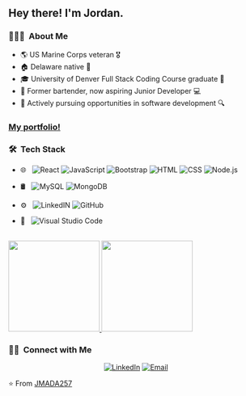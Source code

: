 

<h2> Hey there! I'm Jordan.</h2>

<h3> 👨🏻‍💻 &nbsp;About Me </h3>

- 🌎   US Marine Corps veteran 🎖️
- 🏠   Delaware native 💼
- 🎓   University of Denver Full Stack Coding Course graduate 🚀
- 🍹   Former bartender, now aspiring Junior Developer 💻
- 🌱   Actively pursuing opportunities in software development 🔍
  
<h3><a href="https://main--musical-faun-eec503.netlify.app/">My portfolio!</a></h3>

<h3> 🛠 &nbsp;Tech Stack</h3>

- 🌐 &nbsp;
  ![React](https://img.shields.io/badge/-React-333333?style=flat&logo=react)
  ![JavaScript](https://img.shields.io/badge/-JavaScript-333333?style=flat&logo=javascript)
  ![Bootstrap](https://img.shields.io/badge/-Bootstrap-333333?style=flat&logo=bootstrap&logoColor=563D7C)
  ![HTML](https://img.shields.io/badge/-HTML5-333333?style=flat&logo=HTML5)
  ![CSS](https://img.shields.io/badge/-CSS-333333?style=flat&logo=CSS3&logoColor=1572B6)
  ![Node.js](https://img.shields.io/badge/-Node.js-333333?style=flat&logo=node.js)


- 🛢 &nbsp;
  ![MySQL](https://img.shields.io/badge/-MySQL-333333?style=flat&logo=mysql)
  ![MongoDB](https://img.shields.io/badge/-MongoDB-333333?style=flat&logo=mongodb)
  
- ⚙️ &nbsp;
  ![LinkedIN](https://img.shields.io/badge/-LinkedIN-333333?style=flat&logo=linkedin)
  ![GitHub](https://img.shields.io/badge/-GitHub-333333?style=flat&logo=github)
  
- 🔧 &nbsp;
  ![Visual Studio Code](https://img.shields.io/badge/-Visual%20Studio%20Code-333333?style=flat&logo=visual-studio-code&logoColor=007ACC)



<br/>

<a href="https://github.com/JMADA257">
  <img height="180em" src="https://github-readme-stats.vercel.app/api?username=JMADA257&theme=buefy&show_icons=true" />
  <img height="180em" src="https://github-readme-stats.vercel.app/api/top-langs/?username=JMADA257&theme=buefy&layout=compact" />
</a>

<br/>

<h3> 🤝🏻 &nbsp;Connect with Me </h3>

<p align="center">
<a href="https://www.linkedin.com/in/jordan-adams-a14602288/"><img alt="LinkedIn" src="https://img.shields.io/badge/LinkedIn-Jordan%20Adams%20-blue?style=flat-square&logo=linkedin"></a>
<a href="mailto:JAdams1812@hotmail.com"><img alt="Email" src="https://img.shields.io/badge/Email-JAdams1812@hotmail.com-blue?style=flat-square&logo=gmail"></a>
</p>

⭐️ From [JMADA257](https://github.com/JMADA257)
